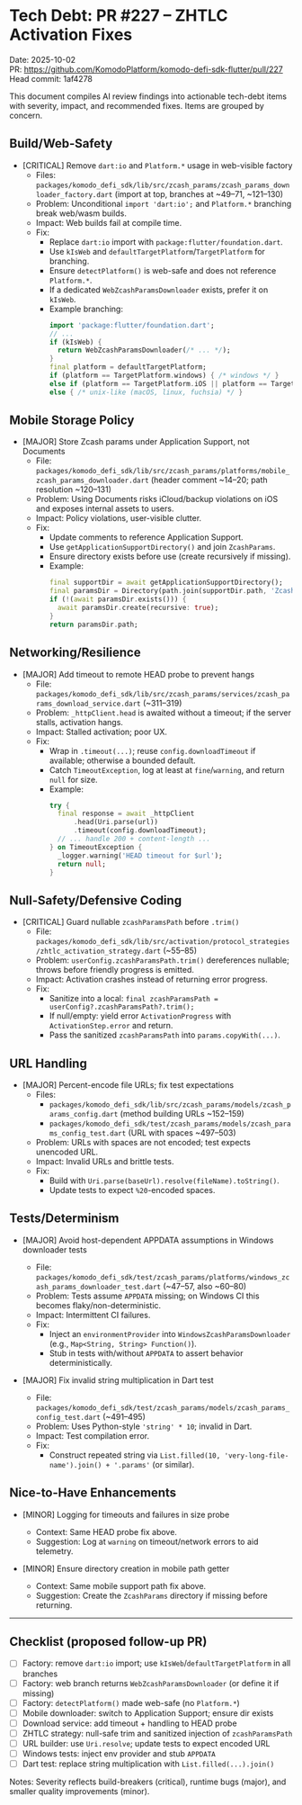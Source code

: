 # Tech Debt: PR #227 – ZHTLC Activation Fixes

Date: 2025-10-02  
PR: https://github.com/KomodoPlatform/komodo-defi-sdk-flutter/pull/227  
Head commit: 1af4278

This document compiles AI review findings into actionable tech-debt items with severity, impact, and recommended fixes. Items are grouped by concern.

## Build/Web-Safety

- [CRITICAL] Remove `dart:io` and `Platform.*` usage in web-visible factory
  - Files: `packages/komodo_defi_sdk/lib/src/zcash_params/zcash_params_downloader_factory.dart` (import at top, branches at ~49–71, ~121–130)
  - Problem: Unconditional `import 'dart:io';` and `Platform.*` branching break web/wasm builds.
  - Impact: Web builds fail at compile time.
  - Fix:
    - Replace `dart:io` import with `package:flutter/foundation.dart`.
    - Use `kIsWeb` and `defaultTargetPlatform`/`TargetPlatform` for branching.
    - Ensure `detectPlatform()` is web-safe and does not reference `Platform.*`.
    - If a dedicated `WebZcashParamsDownloader` exists, prefer it on `kIsWeb`.
    - Example branching:
      ```dart
      import 'package:flutter/foundation.dart';
      // ...
      if (kIsWeb) {
        return WebZcashParamsDownloader(/* ... */);
      }
      final platform = defaultTargetPlatform;
      if (platform == TargetPlatform.windows) { /* windows */ }
      else if (platform == TargetPlatform.iOS || platform == TargetPlatform.android) { /* mobile */ }
      else { /* unix-like (macOS, linux, fuchsia) */ }
      ```

## Mobile Storage Policy

- [MAJOR] Store Zcash params under Application Support, not Documents
  - File: `packages/komodo_defi_sdk/lib/src/zcash_params/platforms/mobile_zcash_params_downloader.dart` (header comment ~14–20; path resolution ~120–131)
  - Problem: Using Documents risks iCloud/backup violations on iOS and exposes internal assets to users.
  - Impact: Policy violations, user-visible clutter.
  - Fix:
    - Update comments to reference Application Support.
    - Use `getApplicationSupportDirectory()` and join `ZcashParams`.
    - Ensure directory exists before use (create recursively if missing).
    - Example:
      ```dart
      final supportDir = await getApplicationSupportDirectory();
      final paramsDir = Directory(path.join(supportDir.path, 'ZcashParams'));
      if (!(await paramsDir.exists())) {
        await paramsDir.create(recursive: true);
      }
      return paramsDir.path;
      ```

## Networking/Resilience

- [MAJOR] Add timeout to remote HEAD probe to prevent hangs
  - File: `packages/komodo_defi_sdk/lib/src/zcash_params/services/zcash_params_download_service.dart` (~311–319)
  - Problem: `_httpClient.head` is awaited without a timeout; if the server stalls, activation hangs.
  - Impact: Stalled activation; poor UX.
  - Fix:
    - Wrap in `.timeout(...)`; reuse `config.downloadTimeout` if available; otherwise a bounded default.
    - Catch `TimeoutException`, log at least at `fine`/`warning`, and return `null` for size.
    - Example:
      ```dart
      try {
        final response = await _httpClient
            .head(Uri.parse(url))
            .timeout(config.downloadTimeout);
        // ... handle 200 + content-length ...
      } on TimeoutException {
        _logger.warning('HEAD timeout for $url');
        return null;
      }
      ```

## Null-Safety/Defensive Coding

- [CRITICAL] Guard nullable `zcashParamsPath` before `.trim()`
  - File: `packages/komodo_defi_sdk/lib/src/activation/protocol_strategies/zhtlc_activation_strategy.dart` (~55–85)
  - Problem: `userConfig.zcashParamsPath.trim()` dereferences nullable; throws before friendly progress is emitted.
  - Impact: Activation crashes instead of returning error progress.
  - Fix:
    - Sanitize into a local: `final zcashParamsPath = userConfig?.zcashParamsPath?.trim();`
    - If null/empty: yield error `ActivationProgress` with `ActivationStep.error` and return.
    - Pass the sanitized `zcashParamsPath` into `params.copyWith(...)`.

## URL Handling

- [MAJOR] Percent-encode file URLs; fix test expectations
  - Files:
    - `packages/komodo_defi_sdk/lib/src/zcash_params/models/zcash_params_config.dart` (method building URLs ~152–159)
    - `packages/komodo_defi_sdk/test/zcash_params/models/zcash_params_config_test.dart` (URL with spaces ~497–503)
  - Problem: URLs with spaces are not encoded; test expects unencoded URL.
  - Impact: Invalid URLs and brittle tests.
  - Fix:
    - Build with `Uri.parse(baseUrl).resolve(fileName).toString()`.
    - Update tests to expect `%20`-encoded spaces.

## Tests/Determinism

- [MAJOR] Avoid host-dependent APPDATA assumptions in Windows downloader tests
  - File: `packages/komodo_defi_sdk/test/zcash_params/platforms/windows_zcash_params_downloader_test.dart` (~47–57, also ~60–80)
  - Problem: Tests assume `APPDATA` missing; on Windows CI this becomes flaky/non-deterministic.
  - Impact: Intermittent CI failures.
  - Fix:
    - Inject an `environmentProvider` into `WindowsZcashParamsDownloader` (e.g., `Map<String, String> Function()`).
    - Stub in tests with/without `APPDATA` to assert behavior deterministically.

- [MAJOR] Fix invalid string multiplication in Dart test
  - File: `packages/komodo_defi_sdk/test/zcash_params/models/zcash_params_config_test.dart` (~491–495)
  - Problem: Uses Python-style `'string' * 10`; invalid in Dart.
  - Impact: Test compilation error.
  - Fix:
    - Construct repeated string via `List.filled(10, 'very-long-file-name').join() + '.params'` (or similar).

## Nice-to-Have Enhancements

- [MINOR] Logging for timeouts and failures in size probe
  - Context: Same HEAD probe fix above.
  - Suggestion: Log at `warning` on timeout/network errors to aid telemetry.

- [MINOR] Ensure directory creation in mobile path getter
  - Context: Same mobile support path fix above.
  - Suggestion: Create the `ZcashParams` directory if missing before returning.

---

## Checklist (proposed follow-up PR)

- [ ] Factory: remove `dart:io` import; use `kIsWeb`/`defaultTargetPlatform` in all branches
- [ ] Factory: web branch returns `WebZcashParamsDownloader` (or define it if missing)
- [ ] Factory: `detectPlatform()` made web-safe (no `Platform.*`)
- [ ] Mobile downloader: switch to Application Support; ensure dir exists
- [ ] Download service: add timeout + handling to HEAD probe
- [ ] ZHTLC strategy: null-safe trim and sanitized injection of `zcashParamsPath`
- [ ] URL builder: use `Uri.resolve`; update tests to expect encoded URL
- [ ] Windows tests: inject env provider and stub `APPDATA`
- [ ] Dart test: replace string multiplication with `List.filled(...).join()`

Notes: Severity reflects build-breakers (critical), runtime bugs (major), and smaller quality improvements (minor).